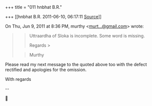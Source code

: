 +++
title = "011 hnbhat B.R."

+++
[[hnbhat B.R.	2011-06-10, 06:17:11 [Source](https://groups.google.com/g/samskrita/c/TWj9TxRjy_Y)]]



On Thu, Jun 9, 2011 at 8:36 PM, murthy \<[murt...@gmail.com]()\> wrote:

> 
> > 
> > Uttraardha of Sloka is incomplete. Some word is missing.
> > 
> > 
> > Regards >
> 
> > 
> > Murthy
> > 
> > 

  

Please read my next message to the quoted above too with the defect rectified and apologies for the omission.

  

With regards



--  



